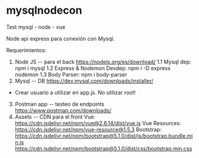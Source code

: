 # mysqlnodecon
Test mysql - node - vue

Node api express para conexión con Mysql.

Requerimientos:
1. Node JS -- para el back
  https://nodejs.org/es/download/
  1.1 Mysql dep: npm i mysql
  1.2 Express & Nodemon Devdep: npm i -D express nodemon
  1.3 Body Parser: npm i body-parser
2. Mysql -- DB
  https://dev.mysql.com/downloads/installer/
  * Crear usuario a utilizar en app.js. No utilizar root!
3. Postman app -- testeo de endpoints
  https://www.postman.com/downloads/
4. Assets -- CDN para el front
  Vue: https://cdn.jsdelivr.net/npm/vue@2.6.14/dist/vue.js
  Vue Resources: https://cdn.jsdelivr.net/npm/vue-resource@1.5.3
  Bootstrap:
    https://cdn.jsdelivr.net/npm/bootstrap@5.1.0/dist/js/bootstrap.bundle.min.js
    https://cdn.jsdelivr.net/npm/bootstrap@5.1.0/dist/css/bootstrap.min.css
